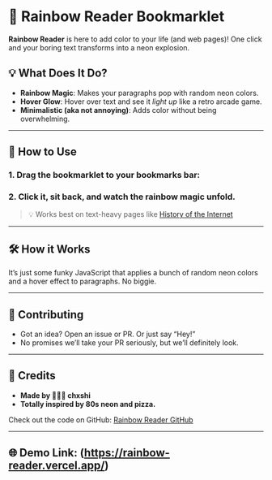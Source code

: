 # 🌈 Rainbow Reader Bookmarklet

**Rainbow Reader** is here to add color to your life (and web pages)! One click and your boring text transforms into a neon explosion. 

## 💡 What Does It Do?

- **Rainbow Magic**: Makes your paragraphs pop with random neon colors.
- **Hover Glow**: Hover over text and see it *light up* like a retro arcade game.
- **Minimalistic (aka not annoying)**: Adds color without being overwhelming.

---

## 🌟 How to Use

### 1. **Drag the bookmarklet to your bookmarks bar:**

### 2. **Click it, sit back, and watch the rainbow magic unfold.**

> 💡 Works best on text-heavy pages like [History of the Internet](https://en.wikipedia.org/wiki/History_of_the_Internet)

---

## 🛠️ How it Works

It’s just some funky JavaScript that applies a bunch of random neon colors and a hover effect to paragraphs. No biggie.

---

## 🚀 Contributing

- Got an idea? Open an issue or PR. Or just say “Hey!”
- No promises we’ll take your PR seriously, but we’ll definitely look.

---

## 💖 Credits

- **Made by 🧚🏻‍♂️ chxshi**
- **Totally inspired by 80s neon and pizza.**

Check out the code on GitHub: [Rainbow Reader GitHub](https://github.com/NewSmoke38/rainbow-reader)

---

## 🌐 Demo Link: (https://rainbow-reader.vercel.app/)
